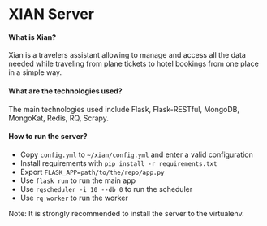 XIAN Server
===========

#### What is Xian?
Xian is a travelers assistant allowing to manage and access all the data needed while traveling from plane tickets to hotel bookings from one place in a simple way.

#### What are the technologies used?
The main technologies used include Flask, Flask-RESTful, MongoDB, MongoKat,
Redis, RQ, Scrapy.

#### How to run the server?
* Copy `config.yml` to `~/xian/config.yml` and enter a valid configuration
* Install requirements with `pip install -r requirements.txt`
* Export `FLASK_APP=path/to/the/repo/app.py`
* Use `flask run` to run the main app
* Use `rqscheduler -i 10 --db 0` to run the scheduler
* Use `rq worker` to run the worker

Note: It is strongly recommended to install the server to the virtualenv.
